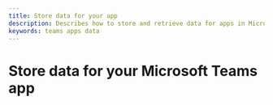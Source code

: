 ```yaml
---
title: Store data for your app
description: Describes how to store and retrieve data for apps in Microsoft Teams
keywords: teams apps data
---
```


# Store data for your Microsoft Teams app
